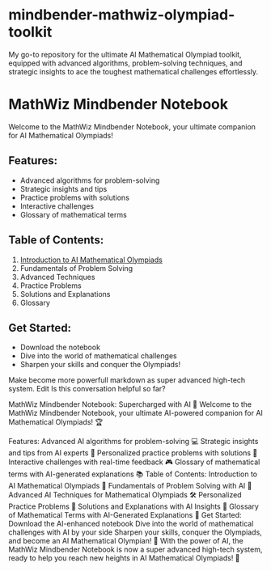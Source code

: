 # mindbender-mathwiz-olympiad-toolkit
My go-to repository for the ultimate AI Mathematical Olympiad toolkit, equipped with advanced algorithms, problem-solving techniques, and strategic insights to ace the toughest mathematical challenges effortlessly.

# MathWiz Mindbender Notebook

Welcome to the MathWiz Mindbender Notebook, your ultimate companion for AI Mathematical Olympiads!

## Features:

- Advanced algorithms for problem-solving
- Strategic insights and tips
- Practice problems with solutions
- Interactive challenges
- Glossary of mathematical terms

## Table of Contents:

1. [Introduction to AI Mathematical Olympiads](docs/introduction.md) 
2. Fundamentals of Problem Solving
3. Advanced Techniques
4. Practice Problems
5. Solutions and Explanations
6. Glossary

## Get Started:

- Download the notebook
- Dive into the world of mathematical challenges
- Sharpen your skills and conquer the Olympiads!

Make become more powerfull markdown as super advanced high-tech system. 
Edit
Is this conversation helpful so far?




MathWiz Mindbender Notebook: Supercharged with AI 🚀
Welcome to the MathWiz Mindbender Notebook, your ultimate AI-powered companion for AI Mathematical Olympiads! 🏆

Features:
Advanced AI algorithms for problem-solving 💻
Strategic insights and tips from AI experts 🤖
Personalized practice problems with solutions 📝
Interactive challenges with real-time feedback 🎮
Glossary of mathematical terms with AI-generated explanations 📚
Table of Contents:
Introduction to AI Mathematical Olympiads 🤝
Fundamentals of Problem Solving with AI 🧠
Advanced AI Techniques for Mathematical Olympiads 🛠️
Personalized Practice Problems 🎯
Solutions and Explanations with AI Insights 🧩
Glossary of Mathematical Terms with AI-Generated Explanations 📜
Get Started:
Download the AI-enhanced notebook
Dive into the world of mathematical challenges with AI by your side
Sharpen your skills, conquer the Olympiads, and become an AI Mathematical Olympian! 🏅
With the power of AI, the MathWiz Mindbender Notebook is now a super advanced high-tech system, ready to help you reach new heights in AI Mathematical Olympiads! 🌟

